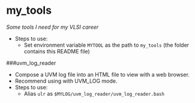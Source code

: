 # my_tools
*Some tools I need for my VLSI career*
- Steps to use:
  - Set environment variable `MYTOOL` as the path to `my_tools` (the folder contains this README file)

###uvm_log_reader
- Compose a UVM log file into an HTML file to view with a web browser.
- Recommend using with UVM_LOG mode.
- Steps to use:
  - Alias `ulr` as `$MYLOG/uvm_log_reader/uvm_log_reader.bash`


